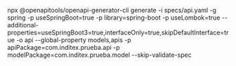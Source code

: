 npx @openapitools/openapi-generator-cli generate -i specs/api.yaml  -g spring  -p useSpringBoot=true -p library=spring-boot  -p useLombok=true  --additional-properties=useSpringBoot3=true,interfaceOnly=true,skipDefaultInterface=true  -o api --global-property models,apis -p apiPackage=com.inditex.prueba.api -p modelPackage=com.inditex.prueba.model --skip-validate-spec
